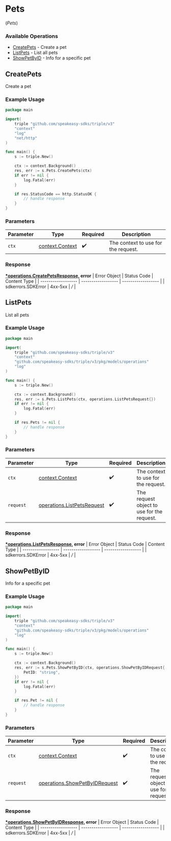 # Pets
(*Pets*)

### Available Operations

* [CreatePets](#createpets) - Create a pet
* [ListPets](#listpets) - List all pets
* [ShowPetByID](#showpetbyid) - Info for a specific pet

## CreatePets

Create a pet

### Example Usage

```go
package main

import(
	triple "github.com/speakeasy-sdks/triple/v3"
	"context"
	"log"
	"net/http"
)

func main() {
    s := triple.New()

    ctx := context.Background()
    res, err := s.Pets.CreatePets(ctx)
    if err != nil {
        log.Fatal(err)
    }

    if res.StatusCode == http.StatusOK {
        // handle response
    }
}
```

### Parameters

| Parameter                                             | Type                                                  | Required                                              | Description                                           |
| ----------------------------------------------------- | ----------------------------------------------------- | ----------------------------------------------------- | ----------------------------------------------------- |
| `ctx`                                                 | [context.Context](https://pkg.go.dev/context#Context) | :heavy_check_mark:                                    | The context to use for the request.                   |


### Response

**[*operations.CreatePetsResponse](../../pkg/models/operations/createpetsresponse.md), error**
| Error Object       | Status Code        | Content Type       |
| ------------------ | ------------------ | ------------------ |
| sdkerrors.SDKError | 4xx-5xx            | */*                |

## ListPets

List all pets

### Example Usage

```go
package main

import(
	triple "github.com/speakeasy-sdks/triple/v3"
	"context"
	"github.com/speakeasy-sdks/triple/v3/pkg/models/operations"
	"log"
)

func main() {
    s := triple.New()

    ctx := context.Background()
    res, err := s.Pets.ListPets(ctx, operations.ListPetsRequest{})
    if err != nil {
        log.Fatal(err)
    }

    if res.Pets != nil {
        // handle response
    }
}
```

### Parameters

| Parameter                                                                    | Type                                                                         | Required                                                                     | Description                                                                  |
| ---------------------------------------------------------------------------- | ---------------------------------------------------------------------------- | ---------------------------------------------------------------------------- | ---------------------------------------------------------------------------- |
| `ctx`                                                                        | [context.Context](https://pkg.go.dev/context#Context)                        | :heavy_check_mark:                                                           | The context to use for the request.                                          |
| `request`                                                                    | [operations.ListPetsRequest](../../pkg/models/operations/listpetsrequest.md) | :heavy_check_mark:                                                           | The request object to use for the request.                                   |


### Response

**[*operations.ListPetsResponse](../../pkg/models/operations/listpetsresponse.md), error**
| Error Object       | Status Code        | Content Type       |
| ------------------ | ------------------ | ------------------ |
| sdkerrors.SDKError | 4xx-5xx            | */*                |

## ShowPetByID

Info for a specific pet

### Example Usage

```go
package main

import(
	triple "github.com/speakeasy-sdks/triple/v3"
	"context"
	"github.com/speakeasy-sdks/triple/v3/pkg/models/operations"
	"log"
)

func main() {
    s := triple.New()

    ctx := context.Background()
    res, err := s.Pets.ShowPetByID(ctx, operations.ShowPetByIDRequest{
        PetID: "string",
    })
    if err != nil {
        log.Fatal(err)
    }

    if res.Pet != nil {
        // handle response
    }
}
```

### Parameters

| Parameter                                                                          | Type                                                                               | Required                                                                           | Description                                                                        |
| ---------------------------------------------------------------------------------- | ---------------------------------------------------------------------------------- | ---------------------------------------------------------------------------------- | ---------------------------------------------------------------------------------- |
| `ctx`                                                                              | [context.Context](https://pkg.go.dev/context#Context)                              | :heavy_check_mark:                                                                 | The context to use for the request.                                                |
| `request`                                                                          | [operations.ShowPetByIDRequest](../../pkg/models/operations/showpetbyidrequest.md) | :heavy_check_mark:                                                                 | The request object to use for the request.                                         |


### Response

**[*operations.ShowPetByIDResponse](../../pkg/models/operations/showpetbyidresponse.md), error**
| Error Object       | Status Code        | Content Type       |
| ------------------ | ------------------ | ------------------ |
| sdkerrors.SDKError | 4xx-5xx            | */*                |
